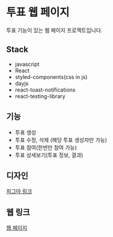 # 투표 웹 페이지

투표 기능이 있는 웹 페이지 프로젝트입니다.

## Stack
- javascript
- React
- styled-components(css in js)
- dayjs
- react-toast-notifications
- react-testing-library

## 기능
- 투표 생성
- 투표 수정, 삭제 (해당 투표 생성자만 가능)
- 투표 참여(한번만 참여 가능)
- 투표 상세보기(투표 정보, 결과)

## 디자인
<a href="https://www.figma.com/file/5xWA5j8mofxfJReJOCbyC0/Untitled?node-id=0%3A1" target="_blank">피그마 링크</a>

## 웹 링크
<a href="https://sss5793.github.io/voteProject/" target="_blank">웹 페이지</a>

